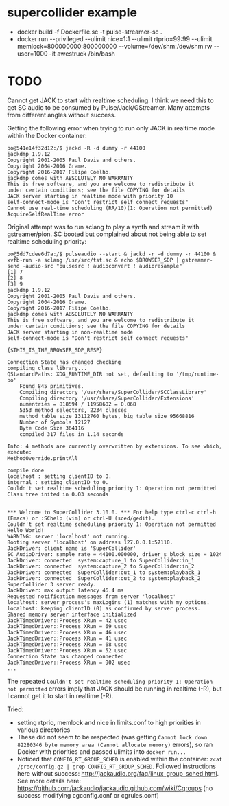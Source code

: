 # supercollider example
* docker build -f Dockerfile.sc -t pulse-streamer-sc .
* docker run --privileged --ulimit nice=1:1 --ulimit rtprio=99:99 --ulimit memlock=800000000:800000000 --volume=/dev/shm:/dev/shm:rw --user=1000 -it awestruck /bin/bash

# TODO
Cannot get JACK to start with realtime scheduling. I think we need this to get SC audio to be consumed by Pulse/Jack/GStreamer. Many attempts from different angles without success.

Getting the following error when trying to run only JACK in realtime mode within the Docker container:

```
po@541e14f32d12:/$ jackd -R -d dummy -r 44100
jackdmp 1.9.12
Copyright 2001-2005 Paul Davis and others.
Copyright 2004-2016 Grame.
Copyright 2016-2017 Filipe Coelho.
jackdmp comes with ABSOLUTELY NO WARRANTY
This is free software, and you are welcome to redistribute it
under certain conditions; see the file COPYING for details
JACK server starting in realtime mode with priority 10
self-connect-mode is "Don't restrict self connect requests"
Cannot use real-time scheduling (RR/10)(1: Operation not permitted)
AcquireSelfRealTime error
```

Original attempt was to run sclang to play a synth and stream it with gstreamer/pion. SC booted but complained about not being able to set realtime scheduling priority:
```
po@5dd7cdee6d7a:/$ pulseaudio --start & jackd -r -d dummy -r 44100 & xvfb-run -a sclang /usr/src/tst.sc & echo $BROWSER_SDP | gstreamer-send -audio-src "pulsesrc ! audioconvert ! audioresample"
[1] 7
[2] 8
[3] 9
jackdmp 1.9.12
Copyright 2001-2005 Paul Davis and others.
Copyright 2004-2016 Grame.
Copyright 2016-2017 Filipe Coelho.
jackdmp comes with ABSOLUTELY NO WARRANTY
This is free software, and you are welcome to redistribute it
under certain conditions; see the file COPYING for details
JACK server starting in non-realtime mode
self-connect-mode is "Don't restrict self connect requests"

{$THIS_IS_THE_BROWSER_SDP_RESP}

Connection State has changed checking
compiling class library...
QStandardPaths: XDG_RUNTIME_DIR not set, defaulting to '/tmp/runtime-po'
	Found 845 primitives.
	Compiling directory '/usr/share/SuperCollider/SCClassLibrary'
	Compiling directory '/usr/share/SuperCollider/Extensions'
	numentries = 818594 / 11958602 = 0.068
	5353 method selectors, 2234 classes
	method table size 13112760 bytes, big table size 95668816
	Number of Symbols 12127
	Byte Code Size 364116
	compiled 317 files in 1.14 seconds

Info: 4 methods are currently overwritten by extensions. To see which, execute:
MethodOverride.printAll

compile done
localhost : setting clientID to 0.
internal : setting clientID to 0.
Couldn't set realtime scheduling priority 1: Operation not permitted
Class tree inited in 0.03 seconds


*** Welcome to SuperCollider 3.10.0. *** For help type ctrl-c ctrl-h (Emacs) or :SChelp (vim) or ctrl-U (sced/gedit).
Couldn't set realtime scheduling priority 1: Operation not permitted
Hello World!
WARNING: server 'localhost' not running.
Booting server 'localhost' on address 127.0.0.1:57110.
JackDriver: client name is 'SuperCollider'
SC_AudioDriver: sample rate = 44100.000000, driver's block size = 1024
JackDriver: connected  system:capture_1 to SuperCollider:in_1
JackDriver: connected  system:capture_2 to SuperCollider:in_2
JackDriver: connected  SuperCollider:out_1 to system:playback_1
JackDriver: connected  SuperCollider:out_2 to system:playback_2
SuperCollider 3 server ready.
JackDriver: max output latency 46.4 ms
Requested notification messages from server 'localhost'
localhost: server process's maxLogins (1) matches with my options.
localhost: keeping clientID (0) as confirmed by server process.
Shared memory server interface initialized
JackTimedDriver::Process XRun = 42 usec
JackTimedDriver::Process XRun = 69 usec
JackTimedDriver::Process XRun = 46 usec
JackTimedDriver::Process XRun = 41 usec
JackTimedDriver::Process XRun = 68 usec
JackTimedDriver::Process XRun = 52 usec
Connection State has changed connected
JackTimedDriver::Process XRun = 902 usec
...
```

The repeated `Couldn't set realtime scheduling priority 1: Operation not permitted` errors imply that JACK should be running in realtime (-R), but I cannot get it to start in realtime (-R).

Tried:
* setting rtprio, memlock and nice in limits.conf to high priorities in various directories
* These did not seem to be respected (was getting `Cannot lock down 82280346 byte memory area (Cannot allocate memory)` errors), so ran Docker with priorities and passed ulimits into `docker run...`
* Noticed that `CONFIG_RT_GROUP_SCHED` is enabled within the container: `zcat /proc/config.gz | grep CONFIG_RT_GROUP_SCHED`. Followed instructions here without success: http://jackaudio.org/faq/linux_group_sched.html. See more details here: https://github.com/jackaudio/jackaudio.github.com/wiki/Cgroups (no success modifying cgconfig.conf or cgrules.conf)